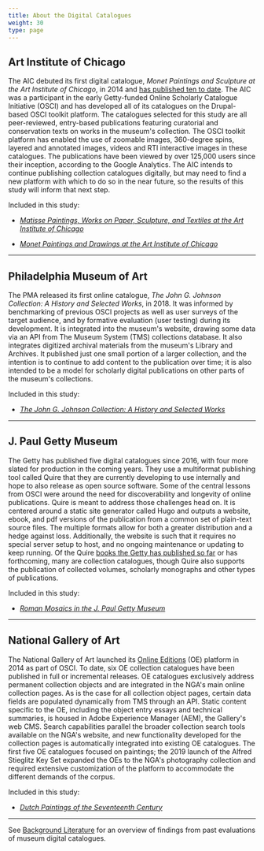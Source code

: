 ```yaml
---
title: About the Digital Catalogues
weight: 30
type: page
---
```


## Art Institute of Chicago

The AIC debuted its first digital catalogue, *Monet Paintings and Sculpture at the Art Institute of Chicago*, in 2014 and [has published ten to date](https://www.artic.edu/digital-publications). The AIC was a participant in the early Getty-funded Online Scholarly Catalogue Initiative (OSCI) and has developed all of its catalogues on the Drupal-based OSCI toolkit platform. The catalogues selected for this study are all peer-reviewed, entry-based publications featuring curatorial and conservation texts on works in the museum's collection. The OSCI toolkit platform has enabled the use of zoomable images, 360-degree spins, layered and annotated images, videos and RTI interactive images in these catalogues. The publications have been viewed by over 125,000 users since their inception, according to the Google Analytics. The AIC intends to continue publishing collection catalogues digitally, but may need to find a new platform with which to do so in the near future, so the results of this study will inform that next step.

Included in this study:

- [*Matisse Paintings, Works on Paper, Sculpture, and Textiles at the Art Institute of Chicago*](https://www.artic.edu/digital-publications/matisse-at-the-art-institute-of-chicago)

- [*Monet Paintings and Drawings at the Art Institute of Chicago*](https://www.artic.edu/digital-publications/matisse-at-the-art-institute-of-chicago)

---

## Philadelphia Museum of Art

The PMA released its first online catalogue, *The John G. Johnson Collection: A History and Selected Works*, in 2018. It was informed by benchmarking of previous OSCI projects as well as user surveys of the target audience, and by formative evaluation (user testing) during its development. It is integrated into the museum's website, drawing some data via an API from The Museum System (TMS) collections database. It also integrates digitized archival materials from the museum's Library and Archives. It published just one small portion of a larger collection, and the intention is to continue to add content to the publication over time; it is also intended to be a model for scholarly digital publications on other parts of the museum's collections.

Included in this study:

- [*The John G. Johnson Collection: A History and Selected Works*](https://publications.philamuseum.org/jgj/vol1)

---

## J. Paul Getty Museum

The Getty has published five digital catalogues since 2016, with four more slated for production in the coming years. They use a multiformat publishing tool called Quire that they are currently developing to use internally and hope to also release as open source software. Some of the central lessons from OSCI were around the need for discoverability and longevity of online publications. Quire is meant to address those challenges head on. It is centered around a static site generator called Hugo and outputs a website, ebook, and pdf versions of the publication from a common set of plain-text source files. The multiple formats allow for both a greater distribution and a hedge against loss. Additionally, the website is such that it requires no special server setup to host, and no ongoing maintenance or updating to keep running. Of the Quire [books the Getty has published so far](http://www.getty.edu/publications/digital/digitalpubs.html) or has forthcoming, many are collection catalogues, though Quire also supports the publication of collected volumes, scholarly monographs and other types of publications.

Included in this study:

- [*Roman Mosaics in the J. Paul Getty Museum*](http://www.getty.edu/publications/romanmosaics/)

---

## National Gallery of Art

The National Gallery of Art launched its [Online Editions](https://www.nga.gov/research/online-editions.html) (OE) platform in 2014 as part of OSCI. To date, six OE collection catalogues have been published in full or incremental releases. OE catalogues exclusively address permanent collection objects and are integrated in the NGA's main online collection pages. As is the case for all collection object pages, certain data fields are populated dynamically from TMS through an API. Static content specific to the OE, including the object entry essays and technical summaries, is housed in Adobe Experience Manager (AEM), the Gallery's web CMS. Search capabilities parallel the broader collection search tools available on the NGA's website, and new functionality developed for the collection pages is automatically integrated into existing OE catalogues. The first five OE catalogues focused on paintings; the 2019 launch of the Alfred Stieglitz Key Set expanded the OEs to the NGA's photography collection and required extensive customization of the platform to accommodate the different demands of the corpus.

Included in this study:

- [*Dutch Paintings of the Seventeenth Century*](https://www.nga.gov/research/online-editions/17th-century-dutch-paintings.html)

---

See [Background Literature](/literature/) for an overview of findings from past evaluations of museum digital catalogues.
